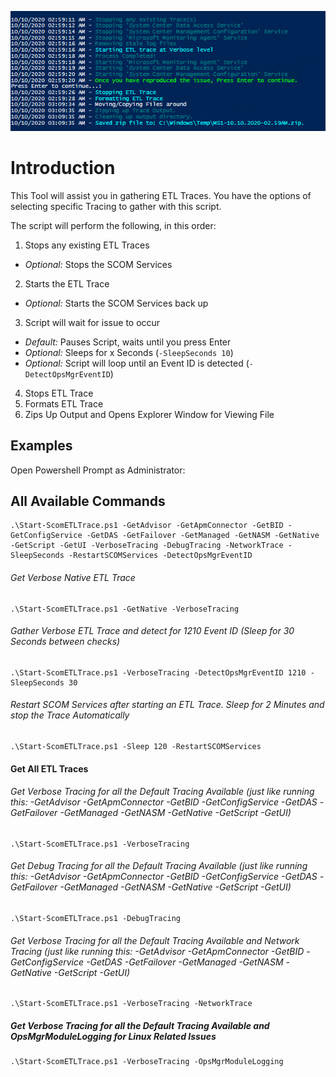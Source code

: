 ![ETL Trace](/media/git-guidance/etl_trace.png)

# Introduction
This Tool will assist you in gathering ETL Traces. You have the options of selecting specific Tracing to gather with this script.

The script will perform the following, in this order:
1. Stops any existing ETL Traces
 - *Optional:* Stops the SCOM Services
2. Starts the ETL Trace
 - *Optional:* Starts the SCOM Services back up
3. Script will wait for issue to occur
 - *Default:* Pauses Script, waits until you press Enter
 - *Optional:* Sleeps for x Seconds (`-SleepSeconds 10`)
 - *Optional:* Script will loop until an Event ID is detected  (`-DetectOpsMgrEventID`)
4. Stops ETL Trace
5. Formats ETL Trace
6. Zips Up Output and Opens Explorer Window for Viewing File

## Examples
Open Powershell Prompt as Administrator:
## All Available Commands
    .\Start-ScomETLTrace.ps1 -GetAdvisor -GetApmConnector -GetBID -GetConfigService -GetDAS -GetFailover -GetManaged -GetNASM -GetNative -GetScript -GetUI -VerboseTracing -DebugTracing -NetworkTrace -SleepSeconds -RestartSCOMServices -DetectOpsMgrEventID

###### Get Verbose Native ETL Trace
    .\Start-ScomETLTrace.ps1 -GetNative -VerboseTracing

###### Gather Verbose ETL Trace and detect for 1210 Event ID (Sleep for 30 Seconds between checks)
    .\Start-ScomETLTrace.ps1 -VerboseTracing -DetectOpsMgrEventID 1210 -SleepSeconds 30

###### Restart SCOM Services after starting an ETL Trace. Sleep for 2 Minutes and stop the Trace Automatically
    .\Start-ScomETLTrace.ps1 -Sleep 120 -RestartSCOMServices

#### Get All ETL Traces
###### Get Verbose Tracing for all the Default Tracing Available (just like running this: -GetAdvisor -GetApmConnector -GetBID -GetConfigService -GetDAS -GetFailover -GetManaged -GetNASM -GetNative -GetScript -GetUI)
    .\Start-ScomETLTrace.ps1 -VerboseTracing
###### Get Debug Tracing for all the Default Tracing Available (just like running this: -GetAdvisor -GetApmConnector -GetBID -GetConfigService -GetDAS -GetFailover -GetManaged -GetNASM -GetNative -GetScript -GetUI)
    .\Start-ScomETLTrace.ps1 -DebugTracing
###### Get Verbose Tracing for all the Default Tracing Available and Network Tracing (just like running this: -GetAdvisor -GetApmConnector -GetBID -GetConfigService -GetDAS -GetFailover -GetManaged -GetNASM -GetNative -GetScript -GetUI)
    .\Start-ScomETLTrace.ps1 -VerboseTracing -NetworkTrace
##### Get Verbose Tracing for all the Default Tracing Available and OpsMgrModuleLogging for Linux Related Issues
    .\Start-ScomETLTrace.ps1 -VerboseTracing -OpsMgrModuleLogging
